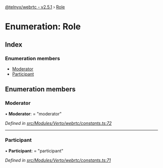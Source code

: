 [@telnyx/webrtc - v2.5.1](../README.md) › [Role](role.md)

# Enumeration: Role

## Index

### Enumeration members

* [Moderator](role.md#moderator)
* [Participant](role.md#participant)

## Enumeration members

###  Moderator

• **Moderator**: = "moderator"

*Defined in [src/Modules/Verto/webrtc/constants.ts:72](https://github.com/team-telnyx/webrtc/blob/main/packages/js/src/Modules/Verto/webrtc/constants.ts#L72)*

___

###  Participant

• **Participant**: = "participant"

*Defined in [src/Modules/Verto/webrtc/constants.ts:71](https://github.com/team-telnyx/webrtc/blob/main/packages/js/src/Modules/Verto/webrtc/constants.ts#L71)*

